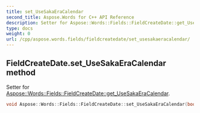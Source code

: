```yaml
---
title: set_UseSakaEraCalendar
second_title: Aspose.Words for C++ API Reference
description: Setter for Aspose::Words::Fields::FieldCreateDate::get_UseSakaEraCalendar. 
type: docs
weight: 0
url: /cpp/aspose.words.fields/fieldcreatedate/set_usesakaeracalendar/
---
```

## FieldCreateDate.set_UseSakaEraCalendar method


Setter for [Aspose::Words::Fields::FieldCreateDate::get_UseSakaEraCalendar](../get_usesakaeracalendar/).

```cpp
void Aspose::Words::Fields::FieldCreateDate::set_UseSakaEraCalendar(bool value)
```

